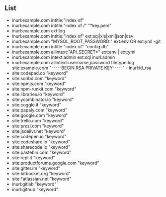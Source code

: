 
## List

[](https://github.com/daffainfo/AllAboutBugBounty/blob/master/Reconnaissance/Google%20Dorks.md#list)

- inurl:example.com intitle:"index of"
- inurl:example.com intitle:"index of /" "*key.pem"
- inurl:example.com ext:log
- inurl:example.com intitle:"index of" ext:sql|xls|xml|json|csv
- inurl:example.com "MYSQL_ROOT_PASSWORD:" ext:env OR ext:yml -git
- inurl:example.com intitle:"index of" "config.db"
- inurl:example.com allintext:"API_SECRET*" ext:env | ext:yml
- inurl:example.com intext:admin ext:sql inurl:admin
- inurl:example.com allintext:username,password filetype:log site:example.com "-----BEGIN RSA PRIVATE KEY-----" - inurl:id_rsa
- site:codepad.co "keyword"
- site:scribd.com "keyword"
- site:npmjs.com "keyword"
- site:npm-runkit.com "keyword"
- site:libraries.io "keyword"
- site:ycombinator.io "keyword"
- site:coggle.it "keyword"
- site:papaly.com "keyword"
- site:google.com "keyword"
- site:trello.com "keyword"
- site:prezi.com "keyword"
- site:jsdelivr.net "keyword"
- site:codepen.io "keyword"
- site:codeshare.io "keyword"
- site:sharecode.io "keyword"
- site:pastebin.com "keyword"
- site:repl.it "keyword"
- site:productforums.google.com "keyword"
- site:gitter.im "keyword"
- site:bitbucket.org "keyword"
- site:*atlassian.net "keyword"
- inurl:gitlab "keyword"
- inurl:github "keyword"

